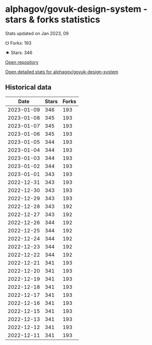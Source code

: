 # alphagov/govuk-design-system - stars & forks statistics

Stats updated on Jan 2023, 09

☋ Forks: 193

★ Stars: 346

[Open repository](https://github.com/alphagov/govuk-design-system)

[Open detailed stats for alphagov/govuk-design-system](https://reviewgithub.com/rep/alphagov/govuk-design-system)

## Historical data
| Date | Stars | Forks |
|------|-------|-------|
| 2023-01-09 | 346 | 193 | 
| 2023-01-08 | 345 | 193 | 
| 2023-01-07 | 345 | 193 | 
| 2023-01-06 | 345 | 193 | 
| 2023-01-05 | 344 | 193 | 
| 2023-01-04 | 344 | 193 | 
| 2023-01-03 | 344 | 193 | 
| 2023-01-02 | 344 | 193 | 
| 2023-01-01 | 343 | 193 | 
| 2022-12-31 | 343 | 193 | 
| 2022-12-30 | 343 | 193 | 
| 2022-12-29 | 343 | 193 | 
| 2022-12-28 | 343 | 192 | 
| 2022-12-27 | 343 | 192 | 
| 2022-12-26 | 344 | 192 | 
| 2022-12-25 | 344 | 192 | 
| 2022-12-24 | 344 | 192 | 
| 2022-12-23 | 344 | 192 | 
| 2022-12-22 | 344 | 192 | 
| 2022-12-21 | 341 | 193 | 
| 2022-12-20 | 341 | 193 | 
| 2022-12-19 | 341 | 193 | 
| 2022-12-18 | 341 | 193 | 
| 2022-12-17 | 341 | 193 | 
| 2022-12-16 | 341 | 193 | 
| 2022-12-15 | 341 | 193 | 
| 2022-12-13 | 341 | 193 | 
| 2022-12-12 | 341 | 193 | 
| 2022-12-11 | 341 | 193 | 

